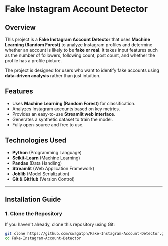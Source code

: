 # Fake Instagram Account Detector

## Overview
This project is a **Fake Instagram Account Detector** that uses **Machine Learning (Random Forest)** to analyze Instagram profiles and determine whether an account is likely to be **fake or real**. It takes input features such as the number of followers, following count, post count, and whether the profile has a profile picture.

The project is designed for users who want to identify fake accounts using **data-driven analysis** rather than just intuition.

## Features
- Uses **Machine Learning (Random Forest)** for classification.
- Analyzes Instagram accounts based on key metrics.
- Provides an easy-to-use **Streamlit web interface**.
- Generates a synthetic dataset to train the model.
- Fully open-source and free to use.

## Technologies Used
- **Python** (Programming Language)
- **Scikit-Learn** (Machine Learning)
- **Pandas** (Data Handling)
- **Streamlit** (Web Application Framework)
- **Joblib** (Model Serialization)
- **Git & GitHub** (Version Control)

---

## Installation Guide

### **1. Clone the Repository**
If you haven't already, clone this repository using Git:
```bash
git clone https://github.com/swagatpn/Fake-Instagram-Account-Detector.git
cd Fake-Instagram-Account-Detector
